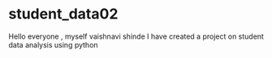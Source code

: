 # student_data02
Hello everyone , myself vaishnavi shinde I have created a project on student data analysis using python
